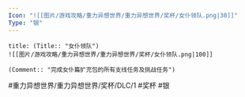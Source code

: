 ```yaml
---
Icon: "![[图片/游戏攻略/重力异想世界/重力异想世界/奖杯/女仆领队.png|30]]"
Type: "银"
---
```

```ad-common-silver-trophy
title: (Title:: "女仆领队")
![[图片/游戏攻略/重力异想世界/重力异想世界/奖杯/女仆领队.png|100]]

(Comment:: "完成女仆篇扩充包的所有支线任务及挑战任务")
```

#重力异想世界/重力异想世界/奖杯/DLC/1 #奖杯 #银
